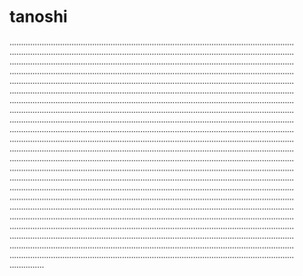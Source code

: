 # tanoshi
...................................................................................................................................................................................................................................................................................................................................................................................................................................................................................................................................................................................................................................................................................................................................................................................................................................................................................................................................................................................................................................................................................................................................................................................................................................................................................................................................................................................................................................................................................................................................................................................................................................................................................................................................................................................................................................................................................................................................................................................................................................................................................................................................................................................................................................................................................................................................................................................................................................................................................................................................................................................................................................................................................................................................................................................................................................................................................................................................................................................